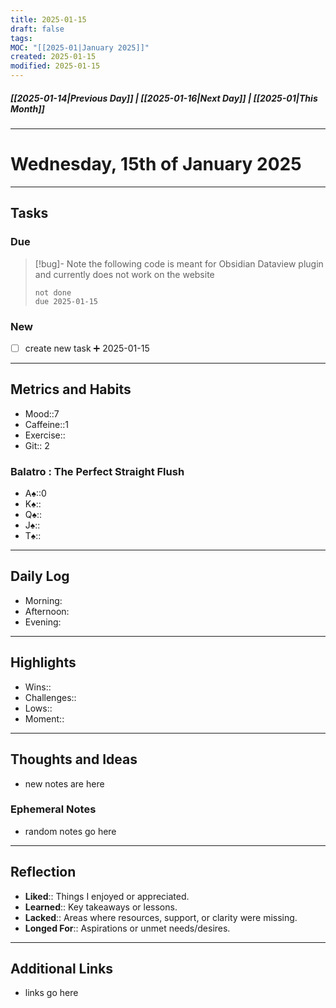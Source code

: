 ```yaml
---
title: 2025-01-15
draft: false
tags: 
MOC: "[[2025-01|January 2025]]"
created: 2025-01-15
modified: 2025-01-15
---
```

##### [[2025-01-14|Previous Day]] | [[2025-01-16|Next Day]] | [[2025-01|This Month]]

---
# Wednesday, 15th of January 2025

---
## Tasks

### Due

> [!bug]- Note
> the following code is meant for Obsidian Dataview plugin and currently does not work on the website
>```tasks
> not done
> due 2025-01-15
> ```

### New

- [ ]  create new task ➕ 2025-01-15

---
## Metrics and Habits

- Mood::7
- Caffeine::1
- Exercise::
- Git:: 2 

### Balatro : The Perfect Straight Flush
 - A♠️::0
 - K♠️::
 - Q♠️::
 - J♠️::
 - T♠️::

---
## Daily Log

- Morning:
- Afternoon:
- Evening:

---
## Highlights

- Wins::
- Challenges::
- Lows::
- Moment::

---
## Thoughts and Ideas

- new notes are here

### Ephemeral Notes

- random notes go here

---
## Reflection

- **Liked**:: Things I enjoyed or appreciated.
- **Learned**:: Key takeaways or lessons.
- **Lacked**:: Areas where resources, support, or clarity were missing.
- **Longed For**:: Aspirations or unmet needs/desires.

---
## Additional Links

-  links go here
